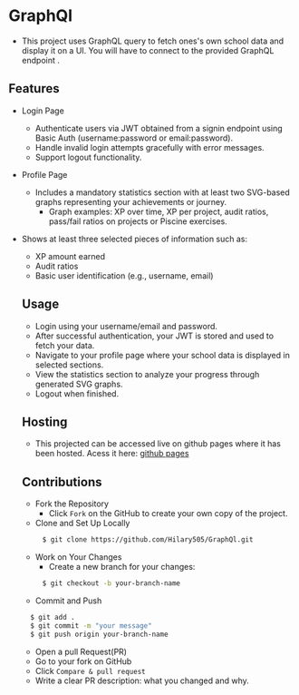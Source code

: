 # GraphQl
* This project  uses GraphQL query  to fetch ones's own school data and display it on a UI. You will have to connect to the provided GraphQL endpoint .

## Features
* Login Page
  - Authenticate users via JWT obtained from a signin endpoint   using Basic Auth (username:password or email:password).
  - Handle invalid login attempts gracefully with error messages.
  - Support logout functionality.

* Profile Page
  - Includes a mandatory statistics section with at least two SVG-based graphs representing your achievements or journey.
    - Graph examples: XP over time, XP per project, audit ratios, pass/fail ratios on projects or Piscine exercises.

* Shows at least three selected pieces of information such as:
    - XP amount earned
    - Audit ratios
    - Basic user identification (e.g., username, email)
  
  ## Usage
  * Login using your username/email and password.
  * After successful authentication, your JWT is stored and used to fetch your data.
  * Navigate to your profile page where your school data is displayed in selected sections.
  * View the statistics section to analyze your progress through generated SVG graphs.
  * Logout when finished.

  ## Hosting
  * This projected can be accessed live on github pages where it has been hosted. 
    Acess it here: [github pages](https://hilary505.github.io/GraphQl/)
  
  ## Contributions
  * Fork the Repository
    - Click `Fork` on the GitHub to create your own copy of the project.
  * Clone and Set Up Locally
  ```bash
       $ git clone https://github.com/Hilary505/GraphQl.git
    ```
  * Work on Your Changes
    - Create a new branch for your changes:
  ```bash
       $ git checkout -b your-branch-name
    ```
  * Commit and Push
  ```bash
    $ git add .
    $ git commit -m "your message"
    $ git push origin your-branch-name
   ```
  * Open a pull Request(PR)
  - Go to your fork on GitHub
  - Click `Compare & pull request`
  - Write a clear PR description: what you changed and why.